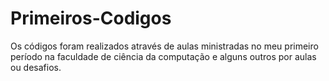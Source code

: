 # Primeiros-Codigos
Os códigos foram realizados através de aulas ministradas no meu primeiro período na faculdade de ciência da computação e alguns outros por aulas ou desafios. 

